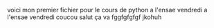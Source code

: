 voici mon premier fichier
pour le cours de python
a l'ensae vendredi
a l'ensae vendredi
coucou
salut 
ça va
fggfgfgfgf
jkohuh
